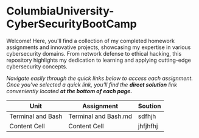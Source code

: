# ColumbiaUniversity-CyberSecurityBootCamp
Welcome! Here, you'll find a collection of my completed homework assignments and innovative projects, showcasing my expertise in various cybersecurity domains. From network defense to ethical hacking, this repository highlights my dedication to learning and applying cutting-edge cybersecurity concepts.

_Navigate easily through the quick links below to access each assignment. Once you've selected a quick link, you'll find the **direct solution** link conveniently located **at the bottom of each page.**_

| Unit  | Assignment | Soution |
| ------------- | ------------- | ------------- |
| Terminal and Bash  | Terminal and Bash.md  | sdfhjh |
| Content Cell  | Content Cell  |   jhfjhfhj |
